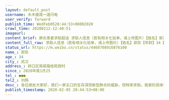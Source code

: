 ```yaml
---
layout: default_post
username: 木木瘦成一道闪电
user_verify: forward
publish_time: WedFeb0520:44:53+08002020
crawl_time: 20200212-12:40:51
imageurl: 
content_brief: 肺炎患者求助超话 求助人信息（若有相关化验单，请上传图片）【姓名】郭凯【年龄】34【所在城市】武汉【所在小区、社区】硚口区简易路桂苑西村【患病时间】2020年我1月25【联系方式】●●●【其他紧急联系人】刘杨【病情描述】各位朋友大家好，我们一家五口的生存深受新型肺炎的威胁 ...全文
content_full_raw: 求助人信息（若有相关化验单，请上传图片）【姓名】郭凯【年龄】34【所在城市】武汉【所在小区、社区】硚口区简易路桂苑西村【患病时间】2020年我1月25【联系方式】●●●【其他紧急联系人】刘杨【病情描述】各位朋友大家好，我们一家五口的生存深受新型肺炎的威胁，现特来求助。我家的具体情况如下：我的母亲1月25日开始出现发烧、咳嗽症状，至今一直在家隔离，2月2日起病情加重，出现胸闷，呼吸不畅现象，目前经常咳血，生命垂危。我的父亲也于1月27日开始发高烧持续至今。我的妻子刘杨为武汉市儿童医院护士，也为疑似病例，已经发烧一个周了，目前请病假在家做饭，照顾我们4岁的儿子，儿子目前身体正常。本人郭凯于1月26日开始发烧，直到今天已经10天了，目前持续高烧，今天2月2日开始明显咳嗽加重，咳血且呼吸不畅，非常痛苦！这两天我们给武汉市多加医院打了电话，都因没床位收留我们而不了了之。现在家里人非常着急，急需入院治疗，同时也非常担心我们儿子也会感染。所以恳请各位朋友，救救我们一家人！联系人郭凯（●●●），家庭地址：武汉市硚口区简易路桂苑西村，万分感激🙏🙏🙏
status_url: https://m.weibo.cn/status/4468708916876100
name_: 郭凯
age_: 34
city_: 武汉
address_: 硚口区简易路桂苑西村
since_: 2020年我1月25
tel_: ●●●
tel2_: 刘杨
desc_: 各位朋友大家好，我们一家五口的生存深受新型肺炎的威胁，现特来求助。我家的具体情况如下我的母亲1月25日开始出现发烧、咳嗽症状，至今一直在家隔离，2月2日起病情加重，出现胸闷，呼吸不畅现象，目前经常咳血，生命垂危。我的父亲也于1月27日开始发高烧持续至今。我的妻子刘杨为武汉市儿童医院护士，也为疑似病例，已经发烧一个周了，目前请病假在家做饭，照顾我们4岁的儿子，儿子目前身体正常。本人郭凯于1月26日开始发烧，直到今天已经10天了，目前持续高烧，今天2月2日开始明显咳嗽加重，咳血且呼吸不畅，非常痛苦！这两天我们给武汉市多加医院打了电话，都因没床位收留我们而不了了之。现在家里人非常着急，急需入院治疗，同时也非常担心我们儿子也会感染。所以恳请各位朋友，救救我们一家人！联系人郭凯（●●●），家庭地址武汉市硚口区简易路桂苑西村，万分感激🙏🙏🙏
publish_timestamp: 2020-02-05 20:44:53+08:00
---
```

